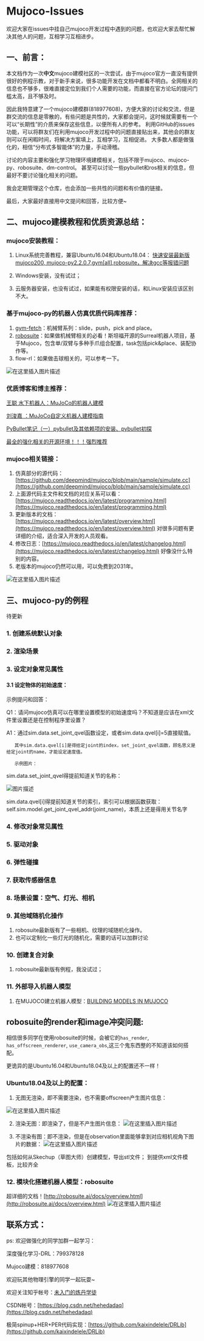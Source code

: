 # Mujoco-Issues
欢迎大家在issues中挂自己mujoco开发过程中遇到的问题，也欢迎大家去帮忙解决其他人的问题，互相学习互相进步。

## 一、前言：
本文档作为一次**中文**mujoco建模社区的一次尝试，由于mujoco官方一直没有提供很好的例程示教，对于新手来说，很多功能开发在文档中都看不明白。全网相关的信息也不够多，很难直接定位到我们个人需要的功能，而直接在官方论坛的提问门槛太高，且不够及时。

因此我特意建了一个mujoco建模群(818977608)，方便大家的讨论和交流，但是群交流的信息是零散的，有些问题是共性的，大家都会提问，这时候就需要有一个可以“长期性”的介质来保存这些信息，以便所有人的参考。
利用GitHub的issues功能，可以将群友们在利用mujoco开发过程中的问题直接贴出来，其他会的群友则可以在闲暇时间，将解决方案填上，互相学习，互相促进。
大多数人都是做强化的，相信“分布式多智能体”的力量，手动滑稽。

讨论的内容主要和强化学习物理环境建模相关，包括不限于mujoco、mujoco-py、robosuite、dm-control。
甚至可以讨论一些pybullet和ros相关的信息，但最好不要讨论强化相关的问题。

我会定期管理这个仓库，也会添加一些共性的问题和有价值的链接。

最后，大家最好直接用中文提问和回答，比较方便~

## 二、mujoco建模教程和优质资源总结：

### mujoco安装教程：
1. Linux系统完善教程，兼容Ubuntu16.04和Ubuntu18.04：
[快速安装最新版mujoco200, mujoco-py2.2.0.7,gym\[all\],robosuite，解决gcc等报错问题](https://blog.csdn.net/hehedadaq/article/details/109012048)

2. Windows安装，没有试过；

3. 云服务器安装，也没有试过，如果能有权限安装的话，和Linux安装应该区别不大。

### 基于mujoco-py的机器人仿真优质代码库推荐：
1. [gym-fetch](https://github.com/openai/gym/tree/master/gym/envs/robotics)：机械臂系列：slide，push，pick and place。
2. [robosuite](https://github.com/ARISE-Initiative/robosuite/)：如果做机械臂相关的必看！斯坦福开源的Surreal机器人项目，基于Mujoco，包含单/双臂与多种手爪组合配置，task包括pick&place、装配协作等。
3. flow-rl：如果做击球相关的，可以参考一下。

![在这里插入图片描述](https://img-blog.csdnimg.cn/20210503230410787.png?x-oss-process=image/watermark,type_ZmFuZ3poZW5naGVpdGk,shadow_10,text_aHR0cHM6Ly9ibG9nLmNzZG4ubmV0L2hlaGVkYWRhcQ==,size_16,color_FFFFFF,t_70)


### 优质博客和博主推荐：
[王聪 水下机器人：MuJoCo的机器人建模](https://zhuanlan.zhihu.com/p/99991106)

[刘浚嘉 ：MuJoCo自定义机器人建模指南](https://zhuanlan.zhihu.com/p/143983506)

[PyBullet笔记（一）pybullet及其依赖项的安装、pybullet初探](https://zhuanlan.zhihu.com/p/347078711)

[最全的强化相关的开源环境！！！强烈推荐](https://github.com/clvrai/awesome-rl-envs)

### mujoco相关链接：
1. 仿真部分的源代码：[https://github.com/deepmind/mujoco/blob/main/sample/simulate.cc](https://github.com/deepmind/mujoco/blob/main/sample/simulate.cc) 
2. 上面源代码主文件和文档的对应关系可以看：[https://mujoco.readthedocs.io/en/latest/programming.html](https://mujoco.readthedocs.io/en/latest/programming.html)
3. 更新版本的文档：[https://mujoco.readthedocs.io/en/latest/overview.html](https://mujoco.readthedocs.io/en/latest/overview.html) 对很多问题有更详细的介绍，适合深入开发的人员观看。
4. 修改日志：[https://mujoco.readthedocs.io/en/latest/changelog.html](https://mujoco.readthedocs.io/en/latest/changelog.html) 好像没什么特别的内容。
5. 老版本的mujoco仍然可以用，可以免费到2031年。

![在这里插入图片描述](https://img-blog.csdnimg.cn/6066bd44064c4efd943c7b58922531e4.jpg)



## 三、mujoco-py的例程
待更新
### 1. 创建系统默认对象
### 2. 渲染场景
### 3. 设定对象常见属性
#### 3.1 设定物体的初始速度：

示例提问和回答：

   Q1：请问mujoco仿真可以在哪里设置模型的初始速度吗？不知道是应该在xml文件里设置还是在控制程序里设置？
   
   A1：通过sim.data.set_joint_qvel函数设定，或者sim.data.qvel[i]=5直接赋值。
   
       其中sim.data.qvel[i]是得给定joint的index，set_joint_qvel函数，顾名思义是给定joint的name，才能设定速度值。
       
       示例图片：
       
sim.data.set_joint_qvel得提前知道关节的名称：

![图片描述](https://img-blog.csdnimg.cn/54fcd30a090444a1a972034293491a9a.png)

sim.data.qvel[i]得提前知道关节的索引，索引可以根据函数获取：self.sim.model.get_joint_qvel_addr(joint_name)，本质上还是得用关节名字


### 4. 修改对象常见属性
### 5. 驱动对象
### 6. 弹性碰撞
### 7. 获取传感器信息
### 8. 场景设置：空气、灯光、相机
### 9. 其他域随机化操作
1. robosuite最新版有了一些相机、纹理的域随机化操作。
2. 也可以定制化一些灯光的随机化，需要的话可以加群讨论
### 10. 创建复合对象
1. robosuite最新版有例程，我没试过；
### 11. 外部导入机器人模型
1. 在MUJOCO建立机器人模型：[BUILDING MODELS IN MUJOCO](https://studywolf.wordpress.com/2020/03/22/building-models-in-mujoco/)

## robosuite的render和image冲突问题:
相信很多同学在使用robosuite的时候，会被它的`has_render`, `has_offscreen_renderer`, `use_camera_obs`,这三个鬼东西整的不知道该如何搭配。

更诡异的是Ubuntu16.04和Ubuntu18.04及以上的配置还不一样！

### Ubuntu18.04及以上的配置：
1. 无图无渲染，即不需要渲染，也不需要offscreen产生图片信息：

![在这里插入图片描述](https://img-blog.csdnimg.cn/5d7993832ea641c49c57c38d962f9442.png?x-oss-process=image/watermark,type_d3F5LXplbmhlaQ,shadow_50,text_Q1NETiBAaGVoZWRhZGFx,size_20,color_FFFFFF,t_70,g_se,x_16)

2. 渲染无图：即渲染了，但是不产生图片信息：
![在这里插入图片描述](https://img-blog.csdnimg.cn/af536fe3f8324765ab680d1653f1351a.png?x-oss-process=image/watermark,type_d3F5LXplbmhlaQ,shadow_50,text_Q1NETiBAaGVoZWRhZGFx,size_20,color_FFFFFF,t_70,g_se,x_16)

3. 不渲染有图：即不渲染，但是在observation里面能够拿到对应相机视角下图片的数据：
![在这里插入图片描述](https://img-blog.csdnimg.cn/34fce303eaf445569401358be0804a8b.png?x-oss-process=image/watermark,type_d3F5LXplbmhlaQ,shadow_50,text_Q1NETiBAaGVoZWRhZGFx,size_20,color_FFFFFF,t_70,g_se,x_16)

包括如何从Skechup（草图大师）创建模型，导出stl文件；
到提供xml文件模板，比较齐全

### 12. 模块化搭建机器人模型：robosuite
超详细的文档！[http://robosuite.ai/docs/overview.html](http://robosuite.ai/docs/overview.html)
![在这里插入图片描述](https://img-blog.csdnimg.cn/20210503231045747.png?x-oss-process=image/watermark,type_ZmFuZ3poZW5naGVpdGk,shadow_10,text_aHR0cHM6Ly9ibG9nLmNzZG4ubmV0L2hlaGVkYWRhcQ==,size_16,color_FFFFFF,t_70)


## 联系方式：
ps: 欢迎做强化的同学加群一起学习：

深度强化学习-DRL：799378128

Mujoco建模：818977608

欢迎玩其他物理引擎的同学一起玩耍~

欢迎关注知乎帐号：[未入门的炼丹学徒](https://www.zhihu.com/people/heda-he-28)

CSDN帐号：[https://blog.csdn.net/hehedadaq](https://blog.csdn.net/hehedadaq)

极简spinup+HER+PER代码实现：[https://github.com/kaixindelele/DRLib](https://github.com/kaixindelele/DRLib)
